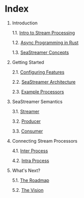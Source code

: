 # Index

1. Introduction

    1.1. [Intro to Stream Processing](01-introduction/01-intro-to-streams.md)

    1.2. [Async Programming in Rust](01-introduction/02-async-programming.md)

    1.3. [SeaStreamer Concepts](01-introduction/03-sea-streamer.md)

2. Getting Started

    2.1. [Configuring Features](02-getting-started/01-configuration.md)

    2.2. [SeaStreamer Architecture](02-getting-started/02-architecture.md)

    2.3. [Example Processors](02-getting-started/03-examples.md)

3. SeaStreamer Semantics

    3.1. [Streamer](03-streamer/01-streamer.md)

    3.2. [Producer](03-streamer/02-producer.md)

    3.3. [Consumer](03-streamer/03-consumer.md)

4. Connecting Stream Processors

    4.1. [Inter Process](04-processors/01-inter-process.md)

    4.2. [Intra Process](04-processors/02-intra-process.md)

5. What's Next?

    5.1. [The Roadmap](05-whats-next/01-roadmap.md)

    5.2. [The Vision](05-whats-next/02-vision.md)